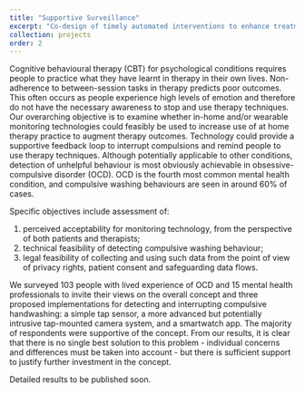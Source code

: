 ```yaml
---
title: "Supportive Surveillance"
excerpt: "Co-design of timely automated interventions to enhance treatment of obsessive compulsive disorder (OCD)<br/><img src='/images/SupSur.png' width='500'>"
collection: projects
order: 2
---
```


Cognitive behavioural therapy (CBT) for psychological conditions requires people to practice what they have learnt in therapy in their own lives. 
Non-adherence to between-session tasks in therapy predicts poor outcomes. 
This often occurs as people experience high levels of emotion and therefore do not have the necessary awareness to stop and use therapy techniques. 
Our overarching objective is to examine whether in-home and/or wearable monitoring technologies could feasibly be used to increase use of at home therapy practice to augment therapy outcomes. 
Technology could provide a supportive feedback loop to interrupt compulsions and remind people to use therapy techniques. 
Although potentially applicable to other conditions, detection of unhelpful behaviour is most obviously achievable in obsessive-compulsive disorder (OCD). 
OCD is the fourth most common mental health condition, and compulsive washing behaviours are seen in around 60% of cases.

Specific objectives include assessment of: 
1)	perceived acceptability for monitoring technology, from the perspective of both patients and therapists;
2)	technical feasibility of detecting compulsive washing behaviour; 
3)	legal feasibility of collecting and using such data from the point of view of privacy rights, patient consent and safeguarding data flows. 

We surveyed 103 people with lived experience of OCD and 15 mental health professionals to invite their views on the overall concept and three proposed implementations for detecting and interrupting compulsive handwashing: a simple tap sensor, a more advanced but potentially intrusive tap-mounted camera system, and a smartwatch app.
The majority of respondents were supportive of the concept.
From our results, it is clear that there is no single best solution to this problem - individual concerns and differences must be taken into account - but there is sufficient support to justify further investment in the concept.

Detailed results to be published soon.
